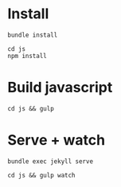 # Install

```
bundle install
```

```
cd js
npm install
```

# Build javascript

```
cd js && gulp
```

# Serve + watch

```
bundle exec jekyll serve
```

```
cd js && gulp watch
```
